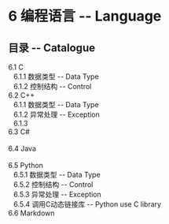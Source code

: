 # 6 编程语言 -- Language

## 目录 -- Catalogue
6.1 C  
&ensp; 6.1.1 数据类型 -- Data Type  
&ensp; 6.1.2 控制结构 -- Control   
6.2 C++  
&ensp; 6.1.1 数据类型 -- Data Type  
&ensp; 6.1.2 异常处理 -- Exception  
&ensp; 6.1.3    
6.3 C#  
&ensp;  
6.4 Java  
&ensp;  
6.5 Python  
&ensp; 6.5.1 数据类型 -- Data Type  
&ensp; 6.5.2 控制结构 -- Control  
&ensp; 6.5.3 异常处理 -- Exception   
&ensp; 6.5.4 调用C动态链接库 -- Python use C library  
6.6 Markdown  
&ensp;  